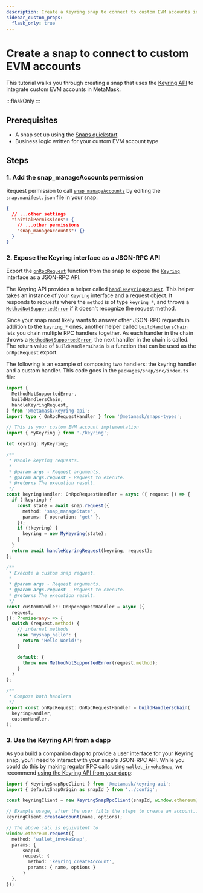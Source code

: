 ```yaml
---
description: Create a Keyring snap to connect to custom EVM accounts in MetaMask.
sidebar_custom_props:
  flask_only: true
---
```


# Create a snap to connect to custom EVM accounts

This tutorial walks you through creating a snap that uses the [Keyring API](../concepts/keyring-api.md)
to integrate custom EVM accounts in MetaMask.

:::flaskOnly
:::

## Prerequisites

- A snap set up using the [Snaps quickstart](../get-started/quickstart.md)
- Business logic written for your custom EVM account type

## Steps

### 1. Add the snap_manageAccounts permission

Request permission to call [`snap_manageAccounts`](../reference/rpc-api.md#snap_manageaccounts) by
editing the `snap.manifest.json` file in your snap:

```json title="snap.manifest.json"
{
  // ...other settings
  "initialPermissions": {
    // ...other permissions
    "snap_manageAccounts": {}
  }
}
```

### 2. Expose the Keyring interface as a JSON-RPC API

Export the [`onRpcRequest`](../reference/exports.md#onrpcrequest) function from the snap to expose
the [`Keyring`](../reference/keyring-api/type-aliases/Keyring.md)
interface as a JSON-RPC API.

The Keyring API provides a helper called
[`handleKeyringRequest`](../reference/keyring-api/functions/handleKeyringRequest.md).
This helper takes an instance of your `Keyring` interface and a request object.
It responds to requests where the `method` is of type `keyring_*`, and throws a
[`MethodNotSupportedError`](../reference/keyring-api/classes/MethodNotSupportedError.md)
if it doesn't recognize the request method.

Since your snap most likely wants to answer other JSON-RPC requests in addition to the `keyring_*` ones,
another helper called [`buildHandlersChain`](../reference/keyring-api/functions/buildHandlersChain.md)
lets you chain multiple RPC handlers together.
As each handler in the chain throws a
[`MethodNotSupportedError`](../reference/keyring-api/classes/MethodNotSupportedError.md),
the next handler in the chain is called.
The return value of `buildHandlersChain` is a function that can be used as the `onRpcRequest` export.

The following is an example of composing two handlers: the keyring handler and a custom handler.
This code goes in the `packages/snap/src/index.ts` file:

```typescript title="index.ts"
import {
  MethodNotSupportedError,
  buildHandlersChain,
  handleKeyringRequest,
} from '@metamask/keyring-api';
import type { OnRpcRequestHandler } from '@metamask/snaps-types';

// This is your custom EVM account implementation
import { MyKeyring } from './keyring';

let keyring: MyKeyring;

/**
 * Handle keyring requests.
 *
 * @param args - Request arguments.
 * @param args.request - Request to execute.
 * @returns The execution result.
 */
const keyringHandler: OnRpcRequestHandler = async ({ request }) => {
  if (!keyring) {
    const state = await snap.request({
      method: 'snap_manageState',
      params: { operation: 'get' },
    });
    if (!keyring) {
      keyring = new MyKeyring(state);
    }
  }
  return await handleKeyringRequest(keyring, request);
};

/**
 * Execute a custom snap request.
 *
 * @param args - Request arguments.
 * @param args.request - Request to execute.
 * @returns The execution result.
 */
const customHandler: OnRpcRequestHandler = async ({
  request,
}): Promise<any> => {
  switch (request.method) {
    // internal methods
    case 'mysnap_hello': {
      return 'Hello World!';
    }

    default: {
      throw new MethodNotSupportedError(request.method);
    }
  }
};

/**
 * Compose both handlers
 */
export const onRpcRequest: OnRpcRequestHandler = buildHandlersChain(
  keyringHandler,
  customHandler,
);
```

### 3. Use the Keyring API from a dapp

As you build a companion dapp to provide a user interface for your Keyring snap, you'll need to
interact with your snap's JSON-RPC API.
While you could do this by making regular RPC calls using
[`wallet_invokeSnap`](../reference/rpc-api.md#wallet_invokesnap), we recommend
[using the Keyring API from your dapp](../how-to/use-keyring-api.md):

```typescript
import { KeyringSnapRpcClient } from '@metamask/keyring-api';
import { defaultSnapOrigin as snapId } from '../config';

const keyringClient = new KeyringSnapRpcClient(snapId, window.ethereum);

// Example usage, after the user fills the steps to create an account...
keyringClient.createAccount(name, options);

// The above call is equivalent to
window.ethereum.request({
  method: 'wallet_invokeSnap',
  params: {
      snapId,
      request: {
        method: 'keyring_createAccount',
        params: { name, options }
      }
  },
});
```
